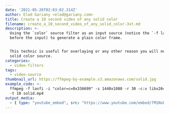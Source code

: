 ```yaml
---
date: '2021-05-26T02:03:02.314Z'
author: Elad Gariany <elad@gariany.com>
title: Create a 10 second video of any solid color
filename: create_a_10_second_video_of_any_solid_color-3xt.md
description: >-
  Using the `color` source filter as an input source (notice the `-f lavfi`
  before the input) to generate a plain color frame.


  This technic is useful for overlaying or any other reason you will need a
  solid color source.
categories:
  - video-filters
tags:
  - video-source
thumbnail_url: https://ffmpeg-by-example.s3.amazonaws.com/solid.jpg
example_code: >-
  ffmpeg -f lavfi -i "color=c=0x336699" -s 1440x1080 -r 30 -c:v libx264 -crf 31
  -t 10 solid.mp4
output_media:
  - { type: "youtube_embed", src: "https://www.youtube.com/embed/fM1NxBax9Jo" }
---
```

